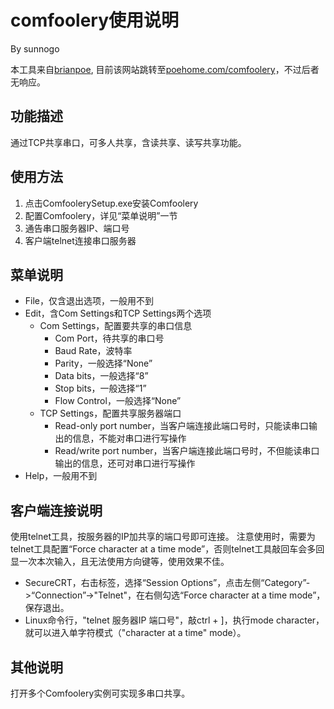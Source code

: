 comfoolery使用说明
==================
By sunnogo

本工具来自[brianpoe](www.brianpoe.com/comfoolery/), 目前该网站跳转至[poehome.com/comfoolery](http://www.poehome.com/comfoolery/index.html)，不过后者无响应。

功能描述
--------
通过TCP共享串口，可多人共享，含读共享、读写共享功能。

使用方法
--------
1. 点击ComfoolerySetup.exe安装Comfoolery
2. 配置Comfoolery，详见“菜单说明”一节
3. 通告串口服务器IP、端口号
4. 客户端telnet连接串口服务器

菜单说明
--------
* File，仅含退出选项，一般用不到
* Edit，含Com Settings和TCP Settings两个选项
    * Com Settings，配置要共享的串口信息
        * Com Port，待共享的串口号
        * Baud Rate，波特率
        * Parity，一般选择“None”
        * Data bits，一般选择“8”
        * Stop bits，一般选择“1”
        * Flow Control，一般选择“None”
    * TCP Settings，配置共享服务器端口
        * Read-only port number，当客户端连接此端口号时，只能读串口输出的信息，不能对串口进行写操作
        * Read/write port number，当客户端连接此端口号时，不但能读串口输出的信息，还可对串口进行写操作
* Help，一般用不到

客户端连接说明
--------------
使用telnet工具，按服务器的IP加共享的端口号即可连接。
注意使用时，需要为telnet工具配置“Force character at a time mode”，否则telnet工具敲回车会多回显一次本次输入，且无法使用方向键等，使用效果不佳。
* SecureCRT，右击标签，选择“Session Options”，点击左侧“Category”->“Connection”->"Telnet"，在右侧勾选“Force character at a time mode”，保存退出。
* Linux命令行，"telnet 服务器IP 端口号"，敲ctrl + ]，执行mode character，就可以进入单字符模式（"character at a time" mode）。

其他说明
--------
打开多个Comfoolery实例可实现多串口共享。
